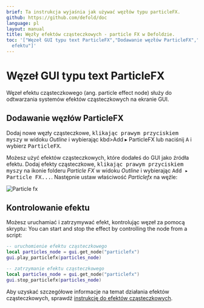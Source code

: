 ```yaml
---
brief: Ta instrukcja wyjaśnia jak używać węzłów typu particleFX.
github: https://github.com/defold/doc
language: pl
layout: manual
title: Węzły efektów cząsteczkowych - particle FX w Defoldzie.
toc: '["Węzeł GUI typu text ParticleFX","Dodawanie węzłów ParticleFX","Kontrolowanie
  efektu"]'
---
```


# Węzeł GUI typu text ParticleFX

Węzeł efektu cząsteczkowego (ang. particle effect node) służy do odtwarzania systemów efektów cząsteczkowych na ekranie GUI.

## Dodawanie węzłów ParticleFX

Dodaj nowe węzły cząsteczkowe, <kbd>klikając prawym przyciskiem myszy</kbd> w widoku *Outline* i wybierając kbd>Add ▸ ParticleFX</kbd> lub naciśnij <kbd>A</kbd> i wybierz <kbd>ParticleFX</kbd>.

Możesz użyć efektów cząsteczkowych, które dodałeś do GUI jako źródła efektu. Dodaj efekty cząsteczkowe, <kbd>klikając prawym przyciskiem myszy</kbd> na ikonie folderu *Particle FX* w widoku *Outline* i wybierając <kbd>Add ▸ Particle FX...</kbd>. Następnie ustaw właściwość *Particlefx* na węźle:

![Particle fx](/manuals/images/gui-particlefx/create.png)

## Kontrolowanie efektu

Możesz uruchamiać i zatrzymywać efekt, kontrolując węzeł za pomocą skryptu:
You can start and stop the effect by controlling the node from a script:

```lua
-- uruchomienie efektu cząsteczkowego
local particles_node = gui.get_node("particlefx")
gui.play_particlefx(particles_node)
```

```lua
-- zatrzymanie efektu cząsteczkowego
local particles_node = gui.get_node("particlefx")
gui.stop_particlefx(particles_node)
```

Aby uzyskać szczegółowe informacje na temat działania efektów cząsteczkowych, sprawdź [instrukcję do efektów cząsteczkowych](/pl/manuals/particlefx).
